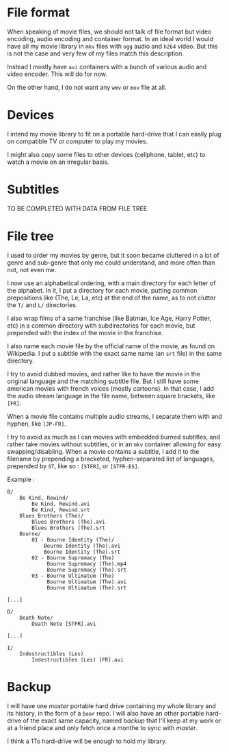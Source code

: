 File format
===========

When speaking of movie files, we should not talk of file format but video
encoding, audio encoding and container format. In an ideal world I would have
all my movie library in `mkv` files with `ogg` audio and `h264` video. But this
is not the case and very few of my files match this description.

Instead I mostly have `avi` containers with a bunch of various audio and video
encoder. This will do for now.

On the other hand, I do not want any `wmv` or `mov` file at all.

Devices
=======

I intend my movie library to fit on a portable hard-drive that I can easily
plug on compatible TV or computer to play my movies.

I might also copy some files to other devices (cellphone, tablet, etc) to watch
a movie on an irregular basis.

Subtitles
=========

TO BE COMPLETED WITH DATA FROM FILE TREE

File tree
=========

I used to order my movies by genre, but it soon became cluttered in a lot of
genre and sub-genre that only me could understand, and more often than not, not
even me.

I now use an alphabetical ordering, with a main directory for each letter of
the alphabet. In it, I put a directory for each movie, putting common
prepositions like (The, Le, La, etc) at the end of the name, as to not clutter
the `T/` and `L/` directories.

I also wrap films of a same franchise (like Batman, Ice Age, Harry Potter,
etc) in a common directory with subdirectories for each movie, but prepended
with the index of the movie in the franchise.

I also name each movie file by the official name of the movie, as found on
Wikipedia. I put a subtitle with the exact same name (an `srt` file) in the
same directory.

I try to avoid dubbed movies, and rather like to have the movie in the original
language and the matching subtitle file. But I still have some american movies
with french voices (mostly cartoons). In that case, I add the audio stream
language in the file name, between square brackets, like `[FR]`.

When a movie file contains multiple audio streams, I separate them with and
hyphen, like `[JP-FR]`.

I try to avoid as much as I can movies with embedded burned subtitles, and
rather take movies without subtitles, or in an `mkv` container allowing for
easy swapping/disabling. When a movie contains a subtitle, I add it to the
filename by prepending a bracketed, hyphen-separated list of languages,
prepended by `ST`, like so : `[STFR]`, or `[STFR-ES]`.


Example :

	B/
		Be Kind, Rewind/
			Be Kind, Rewind.avi
			Be Kind, Rewind.srt
		Blues Brothers (The)/
			Blues Brothers (The).avi
			Blues Brothers (The).srt
		Bourne/
			01 - Bourne Identity (The)/
				Bourne Identity (The).avi
				Bourne Identity (The).srt
			02 - Bourne Supremacy (The)
				 Bourne Supremacy (The).mp4
				 Bourne Supremacy (The).srt
			03 - Bourne Ultimatum (The)
				 Bourne Ultimatum (The).avi
				 Bourne Ultimatum (The).srt

	[...]

	D/
		Death Note/
			Death Note [STFR].avi

	[...]

	I/
		Indestructibles (Les)
			Indestructibles (Les) [FR].avi

Backup
======

I will have one *master* portable hard drive containing my whole library and
its history, in the form of a `boar` repo. I will also have an other portable
hard-drive of the exact same capacity, named *backup* that I'll keep at my work
or at a friend place and only fetch once a monthe to sync with *master*.

I think a 1To hard-drive will be enough to hold my library.



